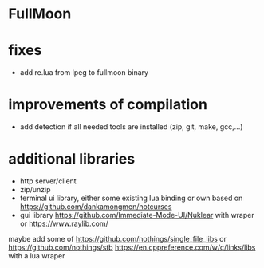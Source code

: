 # FullMoon

# fixes
* add re.lua from lpeg to fullmoon binary

# improvements of compilation
* add detection if all needed tools are installed (zip, git, make, gcc,...)

# additional libraries
* http server/client
* zip/unzip
* terminal ui library, either some existing lua binding or own based on https://github.com/dankamongmen/notcurses
* gui library https://github.com/Immediate-Mode-UI/Nuklear with wraper or https://www.raylib.com/ 

maybe add some of https://github.com/nothings/single_file_libs or https://github.com/nothings/stb https://en.cppreference.com/w/c/links/libs with a lua wraper
